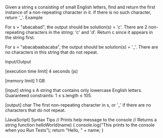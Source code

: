 Given a string s consisting of small English letters, find and return the first instance of a non-repeating character in it. If there is no such character, return '_'.
Example


For s = "abacabad", the output should be
solution(s) = 'c'.
There are 2 non-repeating characters in the string: 'c' and 'd'. Return c since it appears in the string first.


For s = "abacabaabacaba", the output should be
solution(s) = '_'.
There are no characters in this string that do not repeat.


Input/Output


[execution time limit] 4 seconds (js)


[memory limit] 1 GB


[input] string s
A string that contains only lowercase English letters.
Guaranteed constraints:
1 ≤ s.length ≤ 105.


[output] char
The first non-repeating character in s, or '_' if there are no characters that do not repeat.


[JavaScript] Syntax Tips
// Prints help message to the console
// Returns a string
function helloWorld(name) {
    console.log("This prints to the console when you Run Tests");
    return "Hello, " + name;
}


